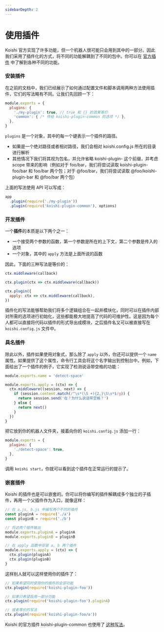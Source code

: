```yaml
---
sidebarDepth: 2
---
```


# 使用插件

Koishi 官方实现了许多功能，但一个机器人很可能只会用到其中的一部分。因此我们采用了插件化的方式，将不同的功能解耦到了不同的包中。你可以在 [官方插件](../plugins/index.md) 中了解到各种不同的功能。

### 安装插件

在之前的文档中，我们已经展示了如何通过配置文件和脚本调用两种方法使用插件，它们的写法略有不同。让我们先回顾一下：

```js koishi.config.js
module.exports = {
  plugins: {
    './my-plugin': true, // true 和 {} 的效果等价
    'common': { /* 传给 koishi-plugin-common 的选项 */ },
  },
}
```

`plugins` 是一个对象，其中的每一个键表示一个插件的路径。

- 如果是一个绝对路径或者相对路径，我们会相对 koishi.config.js 所在的目录进行解析
- 其他情况下我们将其视为包名，并允许省略 koishi-plugin- 这个前缀，并考虑 scope 带来的影响（例如对于 foo/bar，我们将尝试读取 koishi-plugin-foo/bar 和 foo/bar 两个包；对于 @foo/bar，我们将尝试读取 @foo/koishi-plugin-bar 和 @foo/bar 两个包）

上面的写法使用 API 可以写成：

```js index.js
app
  .plugin(require('./my-plugin'))
  .plugin(require('koishi-plugin-common'), options)
```

### 开发插件

一个**插件**的本质是以下两个之一：

- 一个接受两个参数的函数，第一个参数是所在的上下文，第二个参数是传入的选项
- 一个对象，其中的 `apply` 方法是上面所说的函数

因此，下面的三种写法是等价的：

```js
ctx.middleware(callback)

ctx.plugin(ctx => ctx.middleware(callback))

ctx.plugin({
  apply: ctx => ctx.middleware(callback),
})
```

插件化的写法能够帮助我们将多个逻辑组合在一起并模块化，同时可以在插件内部对所需的选项进行初始化，这些都能极大地提高了代码的可维护性。这是因为每个人都可以直接将代码以插件的形式导出成模块，之后插件名又可以被直接写在 `koishi.config.js` 文件中。

### 具名插件

除此以外，插件如果使用对象式，那么除了 `apply` 以外，你还可以提供一个 `name` 属性。如果提供了这个属性，命令行工具会将这个名字输出到控制台中。例如，下面给出了一个插件的例子，它实现了检测说话带空格的功能：

```js detect-space.js
module.exports.name = 'detect-space'

module.exports.apply = (ctx) => {
  ctx.middleware((session, next) => {
    if (session.content.match(/^\s*(\S +){2,}\S\s*$/g)) {
      return session.send('在？为什么说话带空格？')
    } else {
      return next()
    }
  })
}
```

把它放到你的机器人文件夹，接着向你的 `koishi.config.js` 添加一行：

```js koishi.config.js
module.exports = {
  plugins: {
    './detect-space': true,
  },
}
```

调用 `koishi start`，你就可以看到这个插件在正常运行的提示了。

### 嵌套插件

Koishi 的插件也是可以嵌套的。你可以将你编写的插件解耦成多个独立的子插件，再用一个父插件作为入口，就像这样：

```js koishi-plugin-foo/index.js
// 在 a.js, b.js 中编写两个不同的插件
const pluginA = require('./a')
const pluginB = require('./b')

// 将这两个插件输出
module.exports.pluginA = pluginA
module.exports.pluginB = pluginB

// 在 apply 函数中安装 a, b 两个插件
module.exports.apply = (ctx) => {
  ctx.plugin(pluginA)
  ctx.plugin(pluginB)
}
```

这样别人就可以这样使用你的插件了：

```js
// 如果希望同时使用你的插件的全部功能
ctx.plugin(require('koishi-plugin-foo'))

// 如果只希望启用一部分功能
ctx.plugin(require('koishi-plugin-foo').pluginA)

// 或者等价的写法
ctx.plugin(require('koishi-plugin-foo/a'))
```

Koishi 的官方插件 koishi-plugin-common 也使用了 [这种写法](https://github.com/koishijs/koishi/blob/master/packages/plugin-common/src/index.ts)。
